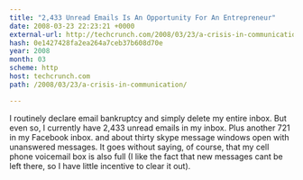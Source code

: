 ```yaml
---
title: "2,433 Unread Emails Is An Opportunity For An Entrepreneur"
date: 2008-03-23 22:23:21 +0000
external-url: http://techcrunch.com/2008/03/23/a-crisis-in-communication/
hash: 0e1427428fa2ea264a7ceb37b608d70e
year: 2008
month: 03
scheme: http
host: techcrunch.com
path: /2008/03/23/a-crisis-in-communication/

---
```


I routinely declare email bankruptcy and simply delete my entire inbox. But even so, I currently have 2,433 unread emails in my inbox. Plus another 721 in my Facebook inbox. and about thirty skype message windows open with unanswered messages. It goes without saying, of course, that my cell phone voicemail box is also full (I like the fact that new messages cant be left there, so I have little incentive to clear it out).
